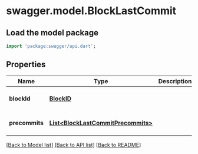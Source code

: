 # swagger.model.BlockLastCommit

## Load the model package
```dart
import 'package:swagger/api.dart';
```

## Properties
Name | Type | Description | Notes
------------ | ------------- | ------------- | -------------
**blockId** | [**BlockID**](BlockID.md) |  | [optional] [default to null]
**precommits** | [**List&lt;BlockLastCommitPrecommits&gt;**](BlockLastCommitPrecommits.md) |  | [optional] [default to []]

[[Back to Model list]](../README.md#documentation-for-models) [[Back to API list]](../README.md#documentation-for-api-endpoints) [[Back to README]](../README.md)


